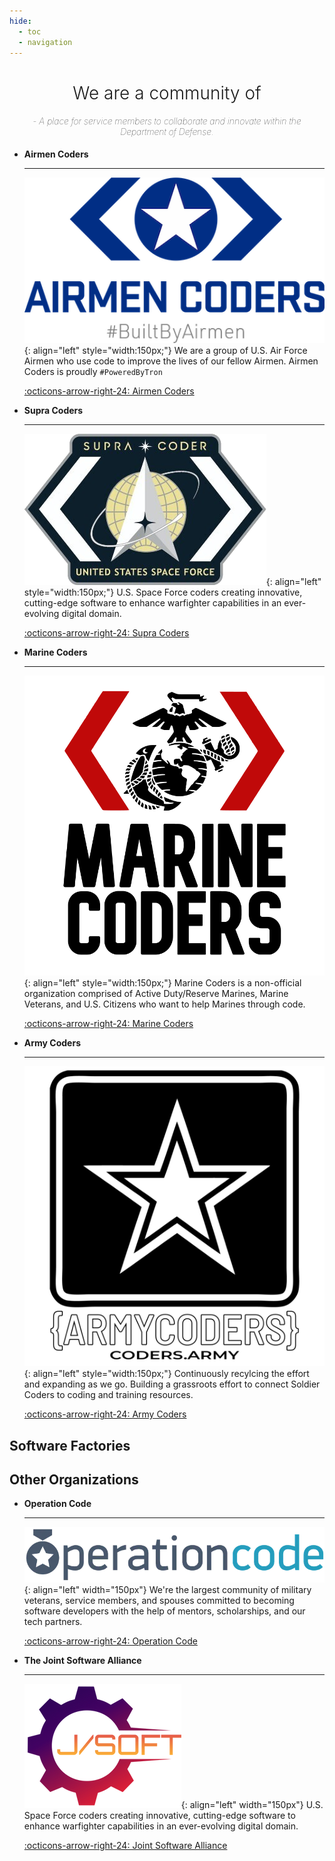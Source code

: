 ```yaml
---
hide:
  - toc
  - navigation
---
```


<h1 style="font-weight: 300" align="center" class="typerheader">
 We are a community of
  <a style="font-weight: 400" href="#" class="typewrite" data-period="2000" data-type='[ "Developers.", "Marines.", "Sailors.", "Engineers.", "Airmen.", "Guardians.", "Veterans."]'>
    <span class="wrap"></span>
  </a>
</h1>
<h4 align="center" style="font-weight: 100 !important;">
  <em>- A place for service members to collaborate and innovate within the Department of Defense.</em>
</h4>

<div class="grid cards" markdown>

-   __Airmen Coders__

    ---

    ![Airmen Coders Logo](assets/organizations/airmencoders.png){: align="left" style="width:150px;"}
    We are a group of U.S. Air Force Airmen who use code to improve the lives of our fellow Airmen. Airmen Coders is proudly `#PoweredByTron`

    [:octicons-arrow-right-24: Airmen Coders](https://airmencoders.us/)

-   __Supra Coders__

    ---
    ![Supra Coders Logo](assets/organizations/supracoders.png){: align="left" style="width:150px;"}
    U.S. Space Force coders creating innovative, cutting-edge software to enhance warfighter capabilities in an ever-evolving digital domain.

    [:octicons-arrow-right-24: Supra Coders](https://supracoders.us/)

-   __Marine Coders__

    ---
    ![Marine Coders Logo](assets/organizations/marinecoders_small_text_invert.png){: align="left" style="width:150px;"}
    Marine Coders is a non-official organization comprised of Active Duty/Reserve Marines, Marine Veterans, and U.S. Citizens who want to help Marines through code.

    [:octicons-arrow-right-24: Marine Coders](https://marines.dev)

-   __Army Coders__

    ---
    ![Army Coders Logos](assets/organizations/armycoders_logo1.png){: align="left" style="width:150px;"}
    Continuously recylcing the effort and expanding as we go. Building a grassroots effort to connect Soldier Coders to coding and training resources.

    [:octicons-arrow-right-24: Army Coders](https://coders.army/)

</div>

## Software Factories

## Other Organizations

<div class="grid cards" markdown>

-   __Operation Code__

    ---

    ![Operation Code Logos](assets/organizations/large-blue-logo.webp){: align="left" width="150px"}
    We're the largest community of military veterans, service members, and spouses committed to becoming software developers with the help of mentors, scholarships, and our tech partners.

    [:octicons-arrow-right-24: Operation Code](https://operationcode.org/)

-   __The Joint Software Alliance__

    ---
    ![JSOFT Logos](assets/organizations/JSOFT_Logo_Color.webp){: align="left" width="150px"}
    U.S. Space Force coders creating innovative, cutting-edge software to enhance warfighter capabilities in an ever-evolving digital domain.

    [:octicons-arrow-right-24: Joint Software Alliance](https://supracoders.us/)


</div>
<style>
@media only screen and (max-width: 600px) {
    .md-typeset .grid {
        grid-gap: .4rem;
        display: grid;
        grid-template-columns: repeat(auto-fit,minmax(16rem,1fr));
        margin: 1em 0;
    }
}
@media only screen and (min-width: 600px) {
    .md-typeset .grid {
        grid-gap: .4rem;
        display: grid;
        grid-template-columns: repeat(auto-fit,minmax(20rem,1fr));
        margin: 1em 0;
    }
}
</style>

<script>
var TxtType = function(el, toRotate, period) {
        this.toRotate = toRotate;
        this.el = el;
        this.loopNum = 0;
        this.period = parseInt(period, 10) || 2000;
        this.txt = '';
        this.tick();
        this.isDeleting = false;
    };

    TxtType.prototype.tick = function() {
        var i = this.loopNum % this.toRotate.length;
        var fullTxt = this.toRotate[i];

        if (this.isDeleting) {
        this.txt = fullTxt.substring(0, this.txt.length - 1);
        } else {
        this.txt = fullTxt.substring(0, this.txt.length + 1);
        }

        this.el.innerHTML = '<span class="wrap">'+this.txt+'</span>';

        var that = this;
        var delta = 200 - Math.random() * 100;

        if (this.isDeleting) { delta /= 2; }

        if (!this.isDeleting && this.txt === fullTxt) {
        delta = this.period;
        this.isDeleting = true;
        } else if (this.isDeleting && this.txt === '') {
        this.isDeleting = false;
        this.loopNum++;
        delta = 500;
        }

        setTimeout(function() {
        that.tick();
        }, delta);
    };

    window.onload = function() {
        var elements = document.getElementsByClassName('typewrite');
        for (var i=0; i<elements.length; i++) {
            var toRotate = elements[i].getAttribute('data-type');
            var period = elements[i].getAttribute('data-period');
            if (toRotate) {
              new TxtType(elements[i], JSON.parse(toRotate), period);
            }
        }
        // INJECT CSS
        var css = document.createElement("style");
        css.type = "text/css";
        css.innerHTML = ".typewrite > .wrap { border-right: 0.08em solid #fff}";
        document.body.appendChild(css);
    };
</script>